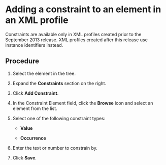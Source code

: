 # Adding a constraint to an element in an XML profile

<head>
  <meta name="guidename" content="Integration"/>
  <meta name="context" content="GUID-f0afc390-292a-4818-b6c7-fb4b89df9498"/>
</head>


Constraints are available only in XML profiles created prior to the September 2013 release. XML profiles created after this release use instance identifiers instead.

## Procedure

1.  Select the element in the tree.

2.  Expand the **Constraints** section on the right.

3.  Click **Add Constraint**.

4.  In the Constraint Element field, click the **Browse** icon and select an element from the list.

5.  Select one of the following constraint types:

    -   **Value**

    -   **Occurrence**

6.  Enter the text or number to constrain by.

7.  Click **Save**.